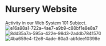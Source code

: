 # Nursery Website

Activity in our Web System 101 Subject. 
![e16a98a1-722a-4ae7-a9b9-c88bf1e8e8a7](https://github.com/user-attachments/assets/c73a97db-99a5-4255-8697-f2faced60508)
![8dd35a7a-595a-422e-98d3-2addb7841570](https://github.com/user-attachments/assets/a0c9ac06-56ed-44c0-8895-ae7a1801bfd7)
![4ba659e4-f2e8-4ade-80a3-ab1dee10398e](https://github.com/user-attachments/assets/f37c7612-018d-4095-9f73-2ab434744e92)
